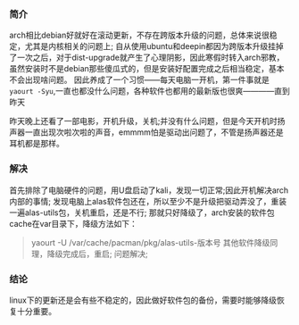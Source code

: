 ### 简介
arch相比debian好就好在滚动更新，不存在跨版本升级的问题，总体来说很稳定，尤其是内核相关的问题上;
自从使用ubuntu和deepin都因为跨版本升级挂掉了一次之后，对于dist-upgrade就产生了心理阴影，因此寒假时转入arch邪教，虽然安装时不是debian那些傻瓜式的，但是安装好配置完成之后相当稳定，基本不会出现啥问题。
因此养成了一个习惯——每天电脑一开机，第一件事就是`yaourt -Syu`,一直也都没什么问题，各种软件也都用的最新版也很爽————直到昨天
<!--more-->
昨天晚上还看了一部电影，开机升级，关机;并没有什么问题，但是今天开机时扬声器一直出现次啦次啦的声音，emmmm怕是驱动出问题了，不管是扬声器还是耳机都是那样。

### 解决
首先排除了电脑硬件的问题，用U盘启动了kali，发现一切正常;因此开机解决arch内部的事情;
发现电脑上alas软件包还在，所以至少不是升级把驱动弄没了，重装一遍alas-utils包，关机重启，还是不行;
那就只好降级了，arch安装的软件包cache在var目录下，降级方法如下：
> yaourt -U /var/cache/pacman/pkg/alas-utils-版本号
其他软件降级同理，降级完成后，重启;
问题解决;

### 结论
linux下的更新还是会有些不稳定的，因此做好软件包的备份，需要时能够降级恢复十分重要。
